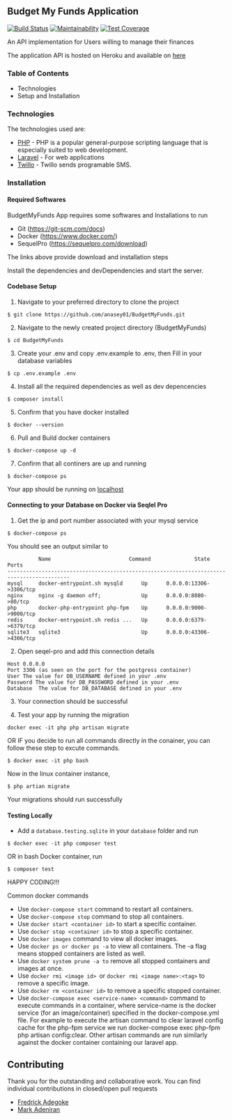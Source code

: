 ## Budget My Funds Application

[![Build Status](https://travis-ci.org/anasey01/BudgetMyFunds.svg?branch=master)](https://travis-ci.org/anasey01/BudgetMyFunds)
[![Maintainability](https://api.codeclimate.com/v1/badges/e47bb498fd283c8d8b47/maintainability)](https://codeclimate.com/github/anasey01/BudgetMyFunds/maintainability)
[![Test Coverage](https://api.codeclimate.com/v1/badges/e47bb498fd283c8d8b47/test_coverage)](https://codeclimate.com/github/anasey01/BudgetMyFunds/test_coverage)


An API implementation for Users willing to manage their finances

The application API is hosted on Heroku and available on [here](http://core-api.budgetmyfunds.com)

### Table of Contents

  - Technologies
  - Setup and Installation

### Technologies
The technologies used are:

* [PHP](http://www.php.net/) - PHP is a popular general-purpose scripting language that is especially suited to web development.
* [Laravel](https://laravel.com/docs/6.x) - For web applications
* [Twillo](https://www.twilio.com/docs/usage/api) - Twillo sends programable SMS.

### Installation

#### Required Softwares

BudgetMyFunds App requires some softwares and Installations to run

- Git (https://git-scm.com/docs)
- Docker (https://www.docker.com/)
- SequelPro (https://sequelpro.com/download)

The links above provide download and installation steps

Install the dependencies and devDependencies and start the server.

#### Codebase Setup

1. Navigate to your preferred directory to clone the project

```
$ git clone https://github.com/anasey01/BudgetMyFunds.git

```

2. Navigate to the newly created project directory (BudgetMyFunds)

```
$ cd BudgetMyFunds

```

3. Create your .env and copy .env.example to .env, then Fill in your database variables

```
$ cp .env.example .env

```

4. Install all the required dependencies as well as dev depencencies

```
$ composer install

```

5. Confirm that you have docker installed

```
$ docker --version

```

6. Pull and Build docker containers

```
$ docker-compose up -d 

```

7. Confirm that all continers are up and running

```
$ docker-compose ps

```

Your app should be running on [localhost](0.0.0.0:8081)

####   Connecting to your Database on Docker via Seqlel Pro

1. Get the ip and port number associated with your mysql service

```
$ docker-compose ps

```
You should see an output similar to
```
          Name                         Command              State           Ports
------------------------------------------------------------------------------------------
mysql     docker-entrypoint.sh mysqld      Up      0.0.0.0:13306->3306/tcp
nginx     nginx -g daemon off;             Up      0.0.0.0:8080->80/tcp
php       docker-php-entrypoint php-fpm    Up      0.0.0.0:9000->9000/tcp
redis     docker-entrypoint.sh redis ...   Up      0.0.0.0:6379->6379/tcp
sqlite3   sqlite3                          Up      0.0.0.0:43306->4306/tcp
```

2. Open seqel-pro and add this connection details
```
Host 0.0.0.0
Port 3306 (as seen on the port for the postgress container)
User The value for DB_USERNAME defined in your .env
Password The value for DB_PASSWORD defined in your .env
Database  The value for DB_DATABASE defined in your .env
```

3. Your connection should be successful

4. Test your app by running the migration

```
docker exec -it php php artisan migrate
```

OR IF you decide to run all commands directly in the conainer, you can follow these step to excute commands.

```
$ docker exec -it php bash
```

Now in the linux container instance,

```
$ php artian migrate
```

Your migrations should run successfully

####   Testing Locally

- Add a `database.testing.sqlite` in your `database` folder and run 

```
$ docker exec -it php composer test
```

OR in bash Docker container, run 

```
$ composer test
```

HAPPY CODING!!!

Common docker commands
 - Use `docker-compose start` command to restart all containers.
 - Use `docker-compose stop` command to stop all containers.
 - Use `docker start <container id>` to start a specific container.
 - Use `docker stop <container id>` to stop a specific container.
 - Use `docker images` command to view all docker images.
 - Use `docker ps or docker ps -a` to view all containers. The -a flag means stopped containers are listed as well.
 - Use `docker system prune -a to` remove all stopped containers and images at once.
 - Use `docker rmi <image id> `or `docker rmi <image name>:<tag>` to remove a specific image.
 - Use `docker rm <container id>` to remove a specific stopped container.
 - Use `docker-compose exec <service-name> <command>` command to execute commands in a container, where service-name is the docker service (for an image/container) specified in the docker-compose.yml file. For example to execute the artisan command to clear laravel config cache for the php-fpm service we run docker-compose exec php-fpm php artisan config:clear. Other artisan commands are run similarly against the docker container containing our laravel app.

## Contributing

Thank you for the outstanding and collaborative work. You can find individual contributions in closed/open pull requests

- [Fredrick Adegoke](https://github.com/Frediflexta)
- [Mark Adeniran](https://github.com/Maxfurry)

